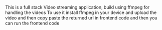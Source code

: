 This is a full stack Video streaming application, build using ffmpeg for handling the videos
To use it install ffmpeg in your device and upload the video and then copy paste the returned url in frontend code and then you can run the frontend code
